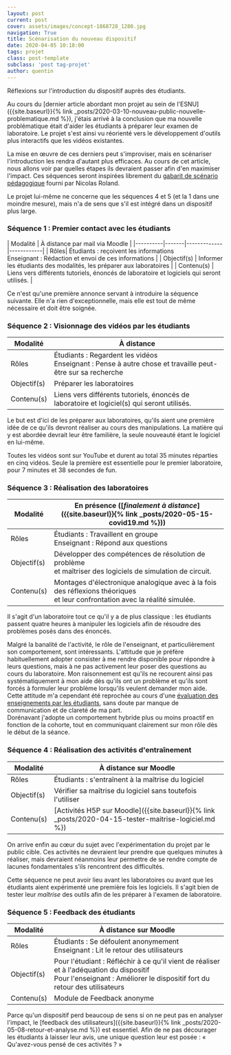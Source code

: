 ```yaml
---
layout: post
current: post
cover: assets/images/concept-1868728_1280.jpg
navigation: True
title: Scénarisation du nouveau dispositif
date: 2020-04-05 10:18:00
tags: projet
class: post-template
subclass: 'post tag-projet'
author: quentin
---
```


Réflexions sur l'introduction du dispositif auprès des étudiants.

Au cours du [dernier article abordant mon projet au sein de l'ESNU]({{site.baseurl}}{% link _posts/2020-03-10-nouveau-public-nouvelle-problematique.md %}), j'étais arrivé à la conclusion que ma nouvelle problématique était d'aider les étudiants à préparer leur examen de laboratoire.
Le projet s'est ainsi vu réorienté vers le développement d'outils plus interactifs que les vidéos existantes.

La mise en œuvre de ces derniers peut s'improviser, mais en scénariser l'introduction les rendra d'autant plus efficaces.
Au cours de cet article, nous allons voir par quelles étapes ils devraient passer afin d'en maximiser l'impact.
Ces séquences seront inspirées librement du [gabarit de scénario pédagogique](assets/scenario/Gabarit_ESNU_ScenarioPedagogique.pdf) fourni par Nicolas Roland.

Le projet lui-même ne concerne que les séquences 4 et 5 (et la 1 dans une moindre mesure), mais n'a de sens que s'il est intégré dans un dispositif plus large.


### Séquence 1 : Premier contact avec les étudiants

| Modalité | À distance par mail via Moodle |
|----------|-------|-------------|------------|
| Rôles| Étudiants : reçoivent les informations<br />Enseignant : Rédaction et envoi de ces informations | 
| Objectif(s) | Informer les étudiants des modalités, les préparer aux laboratoires |
| Contenu(s) | Liens vers différents tutoriels, énoncés de laboratoire et logiciels qui seront utilisés. |

Ce n'est qu'une première annonce servant à introduire la séquence suivante.
Elle n'a rien d'exceptionnelle, mais elle est tout de même nécessaire et doit être soignée.


### Séquence 2 : Visionnage des vidéos par les étudiants

| Modalité | À distance |
|----------|-------|
| Rôles| Étudiants : Regardent les vidéos<br />Enseignant : Pense à autre chose et travaille peut-être sur sa recherche | 
| Objectif(s) | Préparer les laboratoires |
| Contenu(s) | Liens vers différents tutoriels, énoncés de laboratoire et logiciel(s) qui seront utilisés. |

Le but est d'ici de les préparer aux laboratoires, qu'ils aient une première idée de ce qu'ils devront réaliser au cours des manipulations.
La matière qui y est abordée devrait leur être familière, la seule nouveauté étant le logiciel en lui-même.

Toutes les vidéos sont sur YouTube et durent au total 35 minutes réparties en cinq vidéos. Seule la première est essentielle pour le premier laboratoire, pour 7 minutes et 38 secondes de fun.


### Séquence 3 : Réalisation des laboratoires

| Modalité | En présence ([*finalement à distance*]({{site.baseurl}}{% link _posts/2020-05-15-covid19.md %})) |
|----------|-------|
| Rôles| Étudiants : Travaillent en groupe<br />Enseignant : Répond aux questions | 
| Objectif(s) | Développer des compétences de résolution de problème<br />et maîtriser des logiciels de simulation de circuit. |
| Contenu(s) | Montages d'électronique analogique avec à la fois des réflexions théoriques<br/> et leur confrontation avec la réalité simulée. |

Il s'agit d'un laboratoire tout ce qu'il y a de plus classique : les étudiants passent quatre heures à manipuler les logiciels afin de résoudre des problèmes posés dans des énoncés.

Malgré la banalité de l'activité, le rôle de l'enseignant, et particulièrement son comportement, sont intéressants.
L'attitude que je préfère habituellement adopter consister à me rendre disponible pour répondre à leurs questions, mais à ne pas activement leur poser des questions au cours du laboratoire.
Mon raisonnement est qu'ils ne recourent ainsi pas systématiquement à mon aide dès qu'ils ont un problème et qu'ils sont forcés à formuler leur problème lorsqu'ils veulent demander mon aide.  
Cette attitude m'a cependant été reprochée au cours d'une [évaluation des enseignements par les étudiants](https://www.ulb.be/fr/aides-services-et-accompagnement/votre-avis-compte), sans doute par manque de communication et de clareté de ma part.  
Dorénavant j'adopte un comportement hybride plus ou moins proactif en fonction de la cohorte, tout en communiquant clairement sur mon rôle dès le début de la séance.


### Séquence 4 : Réalisation des activités d'entraînement

| Modalité | À distance sur Moodle |
|----------|-----------------------|
| Rôles| Étudiants : s'entraînent à la maîtrise du logiciel | 
| Objectif(s) | Vérifier sa maîtrise du logiciel sans toutefois l'utiliser |
| Contenu(s) | [Activités H5P sur Moodle]({{site.baseurl}}{% link _posts/2020-04-15-tester-maitrise-logiciel.md %}) |

On arrive enfin au cœur du sujet avec l'expérimentation du projet par le public cible.
Ces activités ne devraient leur prendre que quelques minutes à réaliser, mais devraient néanmoins leur permettre de se rendre compte de lacunes fondamentales s'ils rencontrent des difficultés.

Cette séquence ne peut avoir lieu avant les laboratoires ou avant que les étudiants aient expérimenté une première fois les logiciels. Il s'agit bien de tester leur *maîtrise* des outils afin de les préparer à l'examen de laboratoire.


### Séquence 5 : Feedback des étudiants

| Modalité | À distance sur Moodle |
|----------|-----------------------|
| Rôles| Étudiants : Se défoulent anonymement<br />Enseignant : Lit le retour des utilisateurs | 
| Objectif(s) | Pour l'étudiant : Réfléchir à ce qu'il vient de réaliser et à l'adéquation du dispositif <br />Pour l'enseignant : Améliorer le dispositif fort du retour des utilisateurs|
| Contenu(s) | Module de Feedback anonyme |

Parce qu'un dispositif perd beaucoup de sens si on ne peut pas en analyser l'impact, le [feedback des utilisateurs]({{site.baseurl}}{% link _posts/2020-05-08-retour-et-analyse.md %}) est essentiel.
Afin de ne pas décourager les étudiants à laisser leur avis, une unique question leur est posée : « Qu'avez-vous pensé de ces activités ? »

